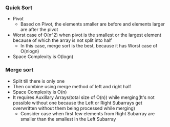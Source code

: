 ### Quick Sort

* Pivot
  * Based on Pivot, the elements smaller are before and elements larger are after the pivot
* Worst case of O(n^2) when pivot is the smallest or the largest element because of which the array is not split into half
  * In this case, merge sort is the best, because it has Worst case of O(nlogn)
* Space Complexity is O(logn)

### Merge sort

* Split till there is only one
* Then combine using merge method of left and right half
* Space Complexity is O(n)
* It requires Auxillary Arrays(total size of O(n)) while merging(It's not possible without one because the Left or Right Subarrays get overwritten without them being processed while merging)
  * Consider case when first few elements from Right Subarray are smaller than the smallest in the Left Subarray